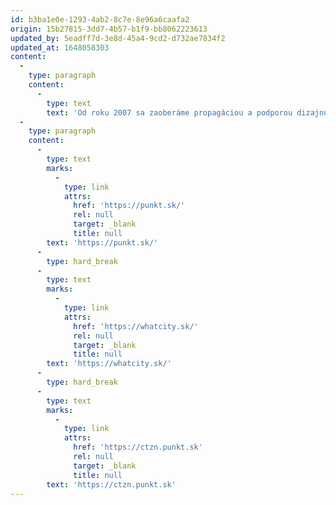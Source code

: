 ```yaml
---
id: b3ba1e0e-1293-4ab2-8c7e-8e96a6caafa2
origin: 15b27815-3dd7-4b57-b1f9-bb8062223613
updated_by: 5eadff7d-3e8d-45a4-9cd2-d732ae7834f2
updated_at: 1648058303
content:
  -
    type: paragraph
    content:
      -
        type: text
        text: 'Od roku 2007 sa zaoberáme propagáciou a podporou dizajnu, architektúry a urbanizmu v interdisciplinárnom dialógu. V centre našej pozornosti je komplexná podpora rozvoja mesta počnúc komunitným rozvojom, rozvojom miestnej ekonomiky po zapájanie obyvateľov do plánovacích procesov. Medzi naše kľúčové aktivity patrí podujatie Dobrý trh a platforma CTZN, školenia a poradenstvo v oblasti ekológie a participatívne plánovanie obnovy nevyužívaných objektov či verejných priestranstiev. Priniesli sme na Slovensko PechaKucha Night, organizovali sme Dizajnvíkend či WhatCity.'
  -
    type: paragraph
    content:
      -
        type: text
        marks:
          -
            type: link
            attrs:
              href: 'https://punkt.sk/'
              rel: null
              target: _blank
              title: null
        text: 'https://punkt.sk/'
      -
        type: hard_break
      -
        type: text
        marks:
          -
            type: link
            attrs:
              href: 'https://whatcity.sk/'
              rel: null
              target: _blank
              title: null
        text: 'https://whatcity.sk/'
      -
        type: hard_break
      -
        type: text
        marks:
          -
            type: link
            attrs:
              href: 'https://ctzn.punkt.sk'
              rel: null
              target: _blank
              title: null
        text: 'https://ctzn.punkt.sk'
---
```

